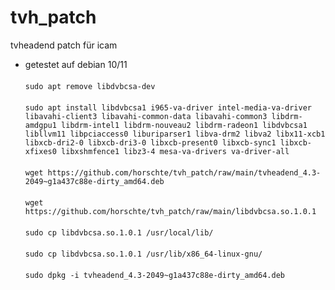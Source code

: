 # tvh_patch
tvheadend patch für icam
- getestet auf debian 10/11 <br><br>
`sudo apt remove libdvbcsa-dev`<br><br>
`sudo apt install libdvbcsa1 i965-va-driver intel-media-va-driver libavahi-client3 libavahi-common-data libavahi-common3 libdrm-amdgpu1 libdrm-intel1 libdrm-nouveau2 libdrm-radeon1 libdvbcsa1 libllvm11 libpciaccess0 liburiparser1 libva-drm2 libva2 libx11-xcb1 libxcb-dri2-0 libxcb-dri3-0 libxcb-present0 libxcb-sync1 libxcb-xfixes0 libxshmfence1 libz3-4 mesa-va-drivers va-driver-all`<br><br>
`wget https://github.com/horschte/tvh_patch/raw/main/tvheadend_4.3-2049~g1a437c88e-dirty_amd64.deb`<br><br>
`wget https://github.com/horschte/tvh_patch/raw/main/libdvbcsa.so.1.0.1`<br><br>
`sudo cp libdvbcsa.so.1.0.1 /usr/local/lib/`<br><br>
`sudo cp libdvbcsa.so.1.0.1 /usr/lib/x86_64-linux-gnu/`<br><br>
`sudo dpkg -i tvheadend_4.3-2049~g1a437c88e-dirty_amd64.deb`<br><br>


